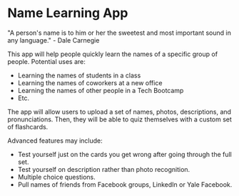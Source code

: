 # Name Learning App


"A person's name is to him or her the sweetest and most important sound in any language." - Dale Carnegie

This app will help people quickly learn the names of a specific group of people. Potential uses are:
- Learning the names of students in a class
- Learning the names of coworkers at a new office
- Learning the names of other people in a Tech Bootcamp
- Etc.

The app will allow users to upload a set of names, photos, descriptions, and pronunciations. Then, they will be able to quiz themselves with a custom set of flashcards.

Advanced features may include:
- Test yourself just on the cards you get wrong after going through the full set.
- Test yourself on description rather than photo recognition.
- Multiple choice questions.
- Pull names of friends from Facebook groups, LinkedIn or Yale Facebook.


